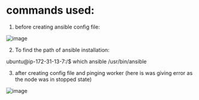 # commands used:

1. before creating ansible config file:

![image](https://github.com/user-attachments/assets/699bd7a3-cf8f-4345-8a85-f5a0d1416c04)

2. To find the path of ansible installation:
   
ubuntu@ip-172-31-13-7:/$ which ansible
/usr/bin/ansible

3. after creating config file and pinging worker (here is was giving error as the node was in stopped state)

![image](https://github.com/user-attachments/assets/4c806600-8744-4a53-9a2c-07be17337d37)
